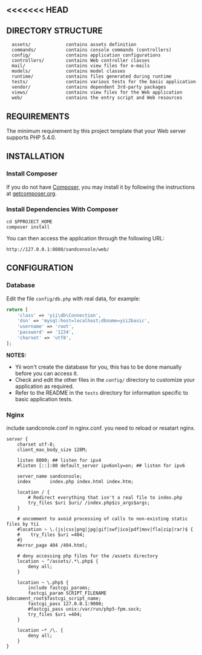 <<<<<<< HEAD
-----------
DIRECTORY STRUCTURE
-------------------

      assets/             contains assets definition
      commands/           contains console commands (controllers)
      config/             contains application configurations
      controllers/        contains Web controller classes
      mail/               contains view files for e-mails
      models/             contains model classes
      runtime/            contains files generated during runtime
      tests/              contains various tests for the basic application
      vendor/             contains dependent 3rd-party packages
      views/              contains view files for the Web application
      web/                contains the entry script and Web resources



REQUIREMENTS
------------

The minimum requirement by this project template that your Web server supports PHP 5.4.0.


INSTALLATION
------------

### Install Composer

If you do not have [Composer](http://getcomposer.org/), you may install it by following the instructions
at [getcomposer.org](http://getcomposer.org/doc/00-intro.md#installation-nix).

### Install Dependencies With Composer

~~~
cd $PPROJECT_HOME
composer install
~~~

You can then access the application through the following URL:

~~~
http://127.0.0.1:8080/sandconsole/web/
~~~


CONFIGURATION
-------------

### Database

Edit the file `config/db.php` with real data, for example:

```php
return [
    'class' => 'yii\db\Connection',
    'dsn' => 'mysql:host=localhost;dbname=yii2basic',
    'username' => 'root',
    'password' => '1234',
    'charset' => 'utf8',
];
```

**NOTES:**
- Yii won't create the database for you, this has to be done manually before you can access it.
- Check and edit the other files in the `config/` directory to customize your application as required.
- Refer to the README in the `tests` directory for information specific to basic application tests.

### Nginx

include sandconole.conf in nginx.conf. you need to reload or resatart nginx.

    server {
        charset utf-8;
        client_max_body_size 128M;

        listen 8000; ## listen for ipv4
        #listen [::]:80 default_server ipv6only=on; ## listen for ipv6

        server_name sandconsole;
        index       index.php index.html index.htm;

        location / {
            # Redirect everything that isn't a real file to index.php
            try_files $uri $uri/ /index.php$is_args$args;
        }

        # uncomment to avoid processing of calls to non-existing static files by Yii
        #location ~ \.(js|css|png|jpg|gif|swf|ico|pdf|mov|fla|zip|rar)$ {
        #    try_files $uri =404;
        #}
        #error_page 404 /404.html;

        # deny accessing php files for the /assets directory
        location ~ ^/assets/.*\.php$ {
            deny all;
        }

        location ~ \.php$ {
            include fastcgi_params;
            fastcgi_param SCRIPT_FILENAME $document_root$fastcgi_script_name;
            fastcgi_pass 127.0.0.1:9000;
            #fastcgi_pass unix:/var/run/php5-fpm.sock;
            try_files $uri =404;
        }

        location ~* /\. {
            deny all;
        }
    }
